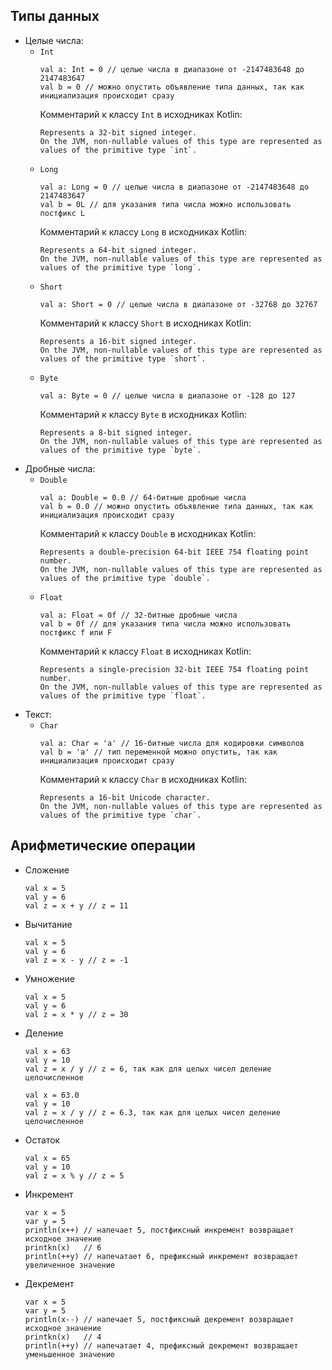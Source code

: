 ## Типы данных
  - Целые числа:
    - `Int`
      ```
      val a: Int = 0 // целые числа в диапазоне от -2147483648 до 2147483647
      val b = 0 // можно опустить объявление типа данных, так как инициализация происходит сразу
      ```
      Комментарий к классу `Int` в исходниках Kotlin:
      ```
      Represents a 32-bit signed integer.
      On the JVM, non-nullable values of this type are represented as values of the primitive type `int`.
      ```
    - `Long`
      ```
      val a: Long = 0 // целые числа в диапазоне от -2147483648 до 2147483647
      val b = 0L // для указания типа числа можно использовать постфикс L
      ```
      Комментарий к классу `Long` в исходниках Kotlin:
      ```
      Represents a 64-bit signed integer.
      On the JVM, non-nullable values of this type are represented as values of the primitive type `long`.
      ```
    - `Short`
      ```
      val a: Short = 0 // целые числа в диапазоне от -32768 до 32767
      ```
      Комментарий к классу `Short` в исходниках Kotlin:
      ```
      Represents a 16-bit signed integer.
      On the JVM, non-nullable values of this type are represented as values of the primitive type `short`.
      ```
    - `Byte`
      ```
      val a: Byte = 0 // целые числа в диапазоне от -128 до 127
      ```
      Комментарий к классу `Byte` в исходниках Kotlin:
      ```
      Represents a 8-bit signed integer.
      On the JVM, non-nullable values of this type are represented as values of the primitive type `byte`.
      ```
  - Дробные числа:
    - `Double`
      ```
      val a: Double = 0.0 // 64-битные дробные числа
      val b = 0.0 // можно опустить объявление типа данных, так как инициализация происходит сразу
      ```
      Комментарий к классу `Double` в исходниках Kotlin:
      ```
      Represents a double-precision 64-bit IEEE 754 floating point number.
      On the JVM, non-nullable values of this type are represented as values of the primitive type `double`.
      ```
    - `Float`
      ```
      val a: Float = 0f // 32-битные дробные числа
      val b = 0f // для указания типа числа можно использовать постфикс f или F
      ```
      Комментарий к классу `Float` в исходниках Kotlin:
      ```
      Represents a single-precision 32-bit IEEE 754 floating point number.
      On the JVM, non-nullable values of this type are represented as values of the primitive type `float`.
      ```
  - Текст:
    - `Char`
      ```
      val a: Char = 'a' // 16-битные числа для кодировки символов
      val b = 'a' // тип переменной можно опустить, так как инициализация происходит сразу
      ```
      Комментарий к классу `Char` в исходниках Kotlin:
      ```
      Represents a 16-bit Unicode character.
      On the JVM, non-nullable values of this type are represented as values of the primitive type `char`.
      ```
## Арифметические операции
   - Сложение
      ```
      val x = 5
      val y = 6
      val z = x + y // z = 11
      ```
   - Вычитание
      ```
      val x = 5
      val y = 6
      val z = x - y // z = -1
      ```
   - Умножение
      ```
      val x = 5
      val y = 6
      val z = x * y // z = 30
      ```
   - Деление
      ```
      val x = 63
      val y = 10
      val z = x / y // z = 6, так как для целых чисел деление целочисленное
      ```
      ```
      val x = 63.0
      val y = 10
      val z = x / y // z = 6.3, так как для целых чисел деление целочисленное
      ```
   - Остаток
      ```
      val x = 65
      val y = 10
      val z = x % y // z = 5
      ```
   - Инкремент
      ```
      var x = 5
      var y = 5
      println(x++) // напечает 5, постфиксный инкремент возвращает исходное значение
      printkn(x)   // 6
      println(++y) // напечатает 6, префиксный инкремент возвращает увеличенное значение
      ```
   - Декремент
      ```
      var x = 5
      var y = 5
      println(x--) // напечает 5, постфиксный декремент возвращает исходное значение
      printkn(x)   // 4
      println(++y) // напечатает 4, префиксный декремент возвращает уменьшенное значение
      ```
